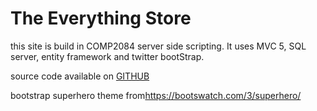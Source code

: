 <h1>The Everything Store</h1>
<p>this site is build in COMP2084 server side scripting.
It uses MVC 5, SQL server, entity framework and twitter bootStrap.
</p>
<p>source code available on <a href="https://github.com/ANJALIAPILLAI/comp2084-TheEverythingStore">GITHUB</a></p>
<p> bootstrap superhero theme from<a href="https://bootswatch.com/3/superhero/">https://bootswatch.com/3/superhero/</a></p>
